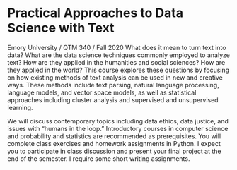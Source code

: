 # Practical Approaches to Data Science with Text
Emory University / QTM 340 / Fall 2020
What does it mean to turn text into data? What are the data science techniques commonly employed to analyze text? How are they applied in the humanities and social sciences? How are they applied in the world? This course explores these questions by focusing on how existing methods of text analysis can be used in new and creative ways. These methods include text parsing, natural language processing, language models, and vector space models, as well as statistical approaches including cluster analysis and supervised and unsupervised learning. 

We will discuss contemporary topics including data ethics, data justice, and issues with “humans in the loop.” Introductory courses in computer science and probability and statistics are recommended as prerequisites. You will complete class exercises and homework assignments in Python. I expect you to participate in class discussion and present your final project at the end of the semester. I require some short writing assignments. 
